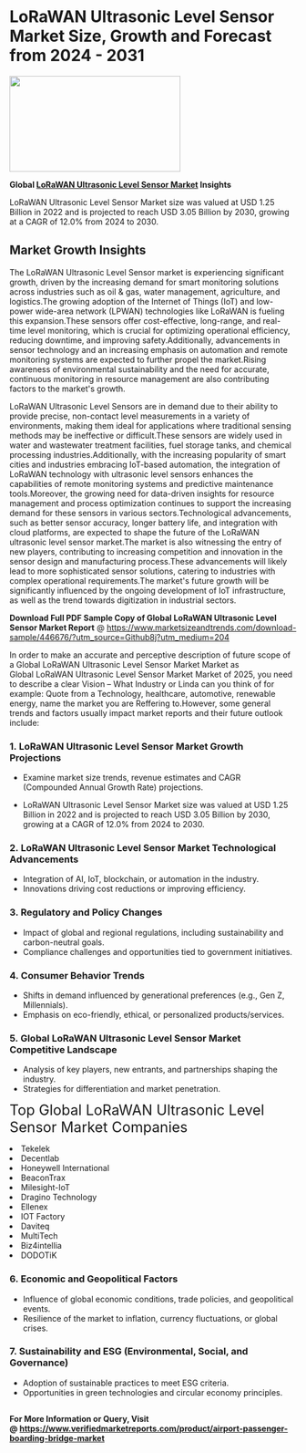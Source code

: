 <H1>LoRaWAN Ultrasonic Level Sensor Market Size, Growth and Forecast from 2024 - 2031</H1><img class="aligncenter size-medium wp-image-584254" src="https://thirdeyenews.in/wp-content/uploads/2024/09/Global-Market-Research-300x168.jpeg" alt="" width="300" height="168" /><p><strong>Global&nbsp;<a href="https://www.marketsizeandtrends.com/download-sample/446676/?utm_source=Github8j?utm_medium=204">LoRaWAN Ultrasonic Level Sensor Market</a> Insights</strong></p><p>LoRaWAN Ultrasonic Level Sensor Market size was valued at USD 1.25 Billion in 2022 and is projected to reach USD 3.05 Billion by 2030, growing at a CAGR of 12.0% from 2024 to 2030.</p><p><h2>Market Growth Insights</h2> <p>The LoRaWAN Ultrasonic Level Sensor market is experiencing significant growth, driven by the increasing demand for smart monitoring solutions across industries such as oil & gas, water management, agriculture, and logistics.The growing adoption of the Internet of Things (IoT) and low-power wide-area network (LPWAN) technologies like LoRaWAN is fueling this expansion.These sensors offer cost-effective, long-range, and real-time level monitoring, which is crucial for optimizing operational efficiency, reducing downtime, and improving safety.Additionally, advancements in sensor technology and an increasing emphasis on automation and remote monitoring systems are expected to further propel the market.Rising awareness of environmental sustainability and the need for accurate, continuous monitoring in resource management are also contributing factors to the market's growth.</p> <p>LoRaWAN Ultrasonic Level Sensors are in demand due to their ability to provide precise, non-contact level measurements in a variety of environments, making them ideal for applications where traditional sensing methods may be ineffective or difficult.These sensors are widely used in water and wastewater treatment facilities, fuel storage tanks, and chemical processing industries.Additionally, with the increasing popularity of smart cities and industries embracing IoT-based automation, the integration of LoRaWAN technology with ultrasonic level sensors enhances the capabilities of remote monitoring systems and predictive maintenance tools.Moreover, the growing need for data-driven insights for resource management and process optimization continues to support the increasing demand for these sensors in various sectors.Technological advancements, such as better sensor accuracy, longer battery life, and integration with cloud platforms, are expected to shape the future of the LoRaWAN ultrasonic level sensor market.The market is also witnessing the entry of new players, contributing to increasing competition and innovation in the sensor design and manufacturing process.These advancements will likely lead to more sophisticated sensor solutions, catering to industries with complex operational requirements.The market's future growth will be significantly influenced by the ongoing development of IoT infrastructure, as well as the trend towards digitization in industrial sectors.</p> <p><span class=""><strong>Download Full PDF Sample Copy of Global LoRaWAN Ultrasonic Level Sensor Market Report</strong> @ <a href="https://www.marketsizeandtrends.com/download-sample/446676/?utm_source=Github8j?utm_medium=204" target="_blank">https://www.marketsizeandtrends.com/download-sample/446676/?utm_source=Github8j?utm_medium=204</a></span></p><p>In order to make an accurate and perceptive description of future scope of a Global&nbsp;LoRaWAN Ultrasonic Level Sensor Market Market as Global&nbsp;LoRaWAN Ultrasonic Level Sensor Market Market of 2025, you need to describe a clear Vision &ndash; What Industry or Linda can you think of for example: Quote from a Technology, healthcare, automotive, renewable energy, name the market you are Reffering to.However, some general trends and factors usually impact market reports and their future outlook include:</p><h3>1.&nbsp;<strong>LoRaWAN Ultrasonic Level Sensor Market Growth Projections</strong></h3><ul><li>Examine market size trends, revenue estimates and CAGR (Compounded Annual Growth Rate) projections.</li><li><p>LoRaWAN Ultrasonic Level Sensor Market size was valued at USD 1.25 Billion in 2022 and is projected to reach USD 3.05 Billion by 2030, growing at a CAGR of 12.0% from 2024 to 2030.</p></li></ul><h3>2.&nbsp;<strong>LoRaWAN Ultrasonic Level Sensor Market Technological Advancements</strong></h3><ul><li>Integration of AI, IoT, blockchain, or automation in the industry.</li><li>Innovations driving cost reductions or improving efficiency.</li></ul><h3>3.&nbsp;<strong>Regulatory and Policy Changes</strong></h3><ul><li>Impact of global and regional regulations, including sustainability and carbon-neutral goals.</li><li>Compliance challenges and opportunities tied to government initiatives.</li></ul><h3>4.&nbsp;<strong>Consumer Behavior Trends</strong></h3><ul><li>Shifts in demand influenced by generational preferences (e.g., Gen Z, Millennials).</li><li>Emphasis on eco-friendly, ethical, or personalized products/services.</li></ul><h3>5.&nbsp;<strong>Global LoRaWAN Ultrasonic Level Sensor Market Competitive Landscape</strong></h3><ul><li>Analysis of key players, new entrants, and partnerships shaping the industry.</li><li>Strategies for differentiation and market penetration.</li></ul><p data-pm-slice="1 1 []"><span style="color: inherit; font-family: inherit; font-size: 25px;">Top Global LoRaWAN Ultrasonic Level Sensor Market Companies</span></p><div class="" data-test-id=""><p><li>Tekelek</li><li> Decentlab</li><li> Honeywell International</li><li> BeaconTrax</li><li> Milesight-IoT</li><li> Dragino Technology</li><li> Ellenex</li><li> IOT Factory</li><li> Daviteq</li><li> MultiTech</li><li> Biz4intellia</li><li> DODOTiK</li></p></div><h3>6.&nbsp;<strong>Economic and Geopolitical Factors</strong></h3><ul><li>Influence of global economic conditions, trade policies, and geopolitical events.</li><li>Resilience of the market to inflation, currency fluctuations, or global crises.</li></ul><h3>7.&nbsp;<strong>Sustainability and ESG (Environmental, Social, and Governance)</strong></h3><ul><li>Adoption of sustainable practices to meet ESG criteria.</li><li>Opportunities in green technologies and circular economy principles.</li></ul><h2><strong style="font-size: 14px;">For More Information or Query, Visit @&nbsp;</strong><a style="background-color: #ffffff; font-size: 14px;" href="https://www.marketsizeandtrends.com/report/lorawan-ultrasonic-level-sensor-market/" target="_blank">https://www.verifiedmarketreports.com/product/airport-passenger-boarding-bridge-market</a></h2>